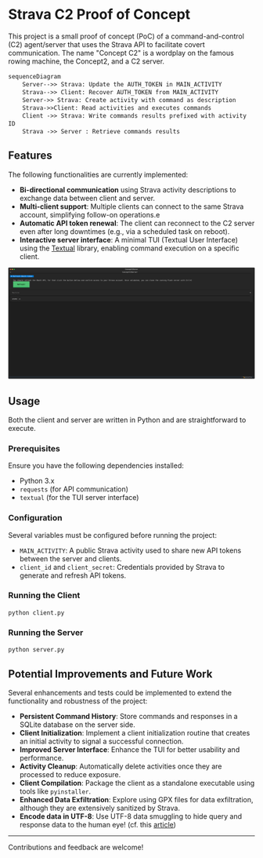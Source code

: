 # Strava C2 Proof of Concept

This project is a small proof of concept (PoC) of a command-and-control (C2) agent/server that uses the Strava API to facilitate covert communication. The name "Concept C2" is a wordplay on the famous rowing machine, the Concept2, and a C2 server.

```mermaid
sequenceDiagram
    Server-->> Strava: Update the AUTH_TOKEN in MAIN_ACTIVITY
    Strava-->> Client: Recover AUTH_TOKEN from MAIN_ACTIVITY
    Server->> Strava: Create activity with command as description
    Strava->>Client: Read activities and executes commands
    Client ->> Strava: Write commands results prefixed with activity ID
    Strava ->> Server : Retrieve commands results
```

## Features

The following functionalities are currently implemented:

- **Bi-directional communication** using Strava activity descriptions to exchange data between client and server.
- **Multi-client support**: Multiple clients can connect to the same Strava account, simplifying follow-on operations.e
- **Automatic API token renewal**: The client can reconnect to the C2 server even after long downtimes (e.g., via a scheduled task on reboot).
- **Interactive server interface**: A minimal TUI (Textual User Interface) using the [Textual](https://github.com/Textualize/textual) library, enabling command execution on a specific client.

![Minimal TUI](ConceptC2.svg)

## Usage

Both the client and server are written in Python and are straightforward to execute.

### Prerequisites

Ensure you have the following dependencies installed:

- Python 3.x
- `requests` (for API communication)
- `textual` (for the TUI server interface)


### Configuration

Several variables must be configured before running the project:

- `MAIN_ACTIVITY`: A public Strava activity used to share new API tokens between the server and clients.
- `client_id` and `client_secret`: Credentials provided by Strava to generate and refresh API tokens.
    

### Running the Client

```
python client.py
```

### Running the Server

```
python server.py
```

## Potential Improvements and Future Work

Several enhancements and tests could be implemented to extend the functionality and robustness of the project:

- **Persistent Command History**: Store commands and responses in a SQLite database on the server side.
- **Client Initialization**: Implement a client initialization routine that creates an initial activity to signal a successful connection.
- **Improved Server Interface**: Enhance the TUI for better usability and performance.
- **Activity Cleanup**: Automatically delete activities once they are processed to reduce exposure.
- **Client Compilation**: Package the client as a standalone executable using tools like `pyinstaller`.
- **Enhanced Data Exfiltration**: Explore using GPX files for data exfiltration, although they are extensively sanitized by Strava.
- **Encode data in UTF-8**: Use UTF-8 data smuggling to hide query and response data to the human eye! (cf. this [article](https://paulbutler.org/2025/smuggling-arbitrary-data-through-an-emoji/))

---

Contributions and feedback are welcome!
